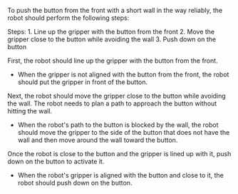 To push the button from the front with a short wall in the way reliably, the robot should perform the following steps:

Steps: 1. Line up the gripper with the button from the front 2. Move the gripper close to the button while avoiding the wall 3. Push down on the button

First, the robot should line up the gripper with the button from the front. 
- When the gripper is not aligned with the button from the front, the robot should put the gripper in front of the button.

Next, the robot should move the gripper close to the button while avoiding the wall. The robot needs to plan a path to approach the button without hitting the wall.
- When the robot's path to the button is blocked by the wall, the robot should move the gripper to the side of the button that does not have the wall and then move around the wall toward the button.

Once the robot is close to the button and the gripper is lined up with it, push down on the button to activate it.
- When the robot's gripper is aligned with the button and close to it, the robot should push down on the button.